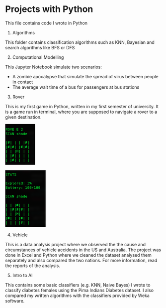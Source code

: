 # Projects with Python

This file contains code I wrote in Python

1. Algorithms

This folder contains classification algorithms such as KNN, Bayesian and search algorithms like BFS or DFS

2. Computational Modelling

This Jupyter Notebook simulate two scenarios:

* A zombie apocalypse that simulate the spread of virus between people in contact
* The average wait time of a bus for passengers at bus stations

3. Rover

This is my first game in Python, written in my first semester of university. It is a game run in terminal, where you are supposed to navigate a rover to a given destination.

![Rover 1](Rover/game1.png)

![Rover 2](Rover/game2.png)

4. Vehicle

This is a data analysis project where we observed the the cause and circumstances of vehicle accidents in the US and Australia. The project was done in Excel and Python where we cleaned the dataset analysed them separately and also compared the two nations. For more information, read the reports of the analysis.

5. Intro to AI

This contains some basic classifiers (e.g. KNN, Naive Bayes) I wrote to classify diabetes females using the Pima Indians Diabetes dataset. I also compared my written algorithms with the classifiers provided by Weka software.